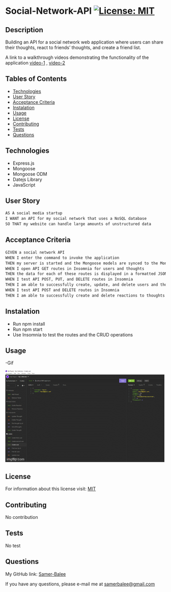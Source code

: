   # Social-Network-API [![License: MIT](https://img.shields.io/badge/License-MIT-yellow.svg)](https://opensource.org/licenses/MIT)

  ## Description
  Building an API for a social network web application where users can share their thoughts, react to friends’ thoughts, and create a friend list.

  A link to a walkthrough videos demonstrating the functionality of the application [video-1](https://drive.google.com/file/d/15KzvxLbFCs_JeSfDUsQo8Y9xg1C1dxAP/view) , [video-2](https://drive.google.com/file/d/1SepUn_KYaQ49gRKZNH40uowbq2KujYNq/view?usp=sharing)

   

  ## Tables of Contents
  * [Technologies](#technologies)
  * [User Story](#user-story)
  * [Acceptance Criteria](#acceptance-criteria)
  * [Instalation](#instalation)
  * [Usage](#usage)
  * [License](#license)
  * [Contributing](#contributing)
  * [Tests](#tests)
  * [Questions](#questions)

  ## Technologies

  * Express.js
  * Mongoose
  * Mongoose ODM
  * Datejs Library
  * JavaScript

  ## User Story

```md
AS A social media startup
I WANT an API for my social network that uses a NoSQL database
SO THAT my website can handle large amounts of unstructured data
```

## Acceptance Criteria

```md
GIVEN a social network API
WHEN I enter the command to invoke the application
THEN my server is started and the Mongoose models are synced to the MongoDB database
WHEN I open API GET routes in Insomnia for users and thoughts
THEN the data for each of these routes is displayed in a formatted JSON
WHEN I test API POST, PUT, and DELETE routes in Insomnia
THEN I am able to successfully create, update, and delete users and thoughts in my database
WHEN I test API POST and DELETE routes in Insomnia
THEN I am able to successfully create and delete reactions to thoughts and add and remove friends to a user’s friend list
```
   
  ## Instalation
   
   * Run npm install
   * Run npm start
   * Use Insomnia to test the routes and the CRUD operations

  ## Usage
   
   -Gif

  ![Gif](assets/gif.gif)
  
  ## License
   For information about this license visit: [MIT](https://opensource.org/licenses/MIT)

  ## Contributing
   No contribution

  ## Tests
   No test

  ## Questions
  My GitHub link: [Samer-Balee](https://github.com/Samer-Balee)

  If you have any questions, please e-mail me at samerbalee@gmail.com
